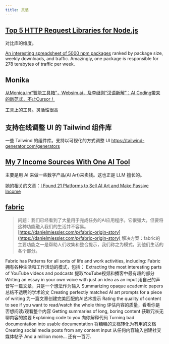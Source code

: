 ```yaml
---
title: 灵感
---
```


## [Top 5 HTTP Request Libraries for Node.js](https://blog.appsignal.com/2024/09/11/top-5-http-request-libraries-for-nodejs.html)

对比库的维度。

[An interesting spreadsheet of 5000 npm packages](https://docs.google.com/spreadsheets/d/1oYJxQgMA7lQ6-wNaBKNNDz6vr3Yaa1EDsI_Hakr4ROg/edit?gid=1891857584#gid=1891857584) ranked by package size, weekly downloads, and traffic. Amazingly, one package is responsible for 278 terabytes of traffic per week.  

## Monika
[从Monica.im“智能工具箱”，Websim.ai，及李继刚“汉语新解”：AI Coding带来的新范式，不止Cursor！](https://mp.weixin.qq.com/s/hwOAxwTi4oilCTqx62wyxg)

工具上的工具。灵活性很高

## 支持在线调整 UI 的 Tailwind 组件库

一些 Tailwind 的组件库。支持以可视化的方式调整 UI
https://tailwind-generator.com/generators


## [My 7 Income Sources With One AI Tool](https://medium.com/@thebudgetpurse/my-7-income-sources-with-one-ai-tool-eb8f1ac77897)

主要是用 AI 来做一些数字产品(AI Art)来卖钱。这也正是 LLM 擅长的。

她的相关的文章：[I Found 21 Platforms to Sell AI Art and Make Passive Income](https://medium.com/@thebudgetpurse/i-found-21-platforms-to-sell-ai-art-and-make-passive-income-c63f6a1ba21b)


## [fabric](https://github.com/danielmiessler/fabric)
> 问题：我们已经看到了大量用于完成任务的AI应用程序。它很强大，但要将这种功能融入我们的生活并不容易。[https://danielmiessler.com/p/fabric-origin-story](https://danielmiessler.com/p/fabric-origin-story)
> 解决方案：fabric的主要功能之一是帮助人们收集和整合提示，我们称之为模式，到他们生活的各个部分。

Fabric has Patterns for all sorts of life and work activities, including:
Fabric拥有各种生活和工作活动的模式，包括：
Extracting the most interesting parts of YouTube videos and podcasts
提取YouTube视频和播客中最有趣的部分
Writing an essay in your own voice with just an idea as an input
用自己的声音写一篇文章，只是一个想法作为输入
Summarizing opaque academic papers
总结不透明的学术论文
Creating perfectly matched AI art prompts for a piece of writing
为一篇文章创建完美匹配的AI艺术提示
Rating the quality of content to see if you want to read/watch the whole thing
评估内容的质量，看看你是否想阅读/观看整个内容
Getting summaries of long, boring content
获取冗长无聊内容的摘要
Explaining code to you 向你解释代码
Turning bad documentation into usable documentation
将糟糕的文档转化为有用的文档
Creating social media posts from any content input
从任何内容输入创建社交媒体帖子
And a million more… 还有一百万.
